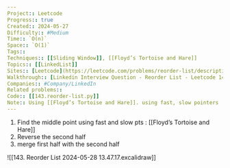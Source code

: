 ```yaml
---
Project:: Leetcode
Progress:: true
Created:: 2024-05-27
Difficulty:: #Medium 
Time:: `O(n)`
Space:: `O(1)`
Tags:: 
Techniques:: [[Sliding Window]], [[Floyd’s Tortoise and Hare]]
Topics:: [[LinkedList]]
Sites:: [Leetcode](https://leetcode.com/problems/reorder-list/description/)
Walkthrough:: [Linkedin Interview Question - Reorder List - Leetcode 143 - Python - YouTube](https://www.youtube.com/watch?v=S5bfdUTrKLM)
Companies:: #Company/LinkedIn
Related problems:: 
Code:: [[143.reorder-list.py]]
Note:: Using [[Floyd’s Tortoise and Hare]]. using fast, slow pointers
---
```


1. Find the middle point using fast and slow pts : [[Floyd’s Tortoise and Hare]]
2. Reverse the second half
3. merge first half with the second half

![[143. Reorder List 2024-05-28 13.47.17.excalidraw]]